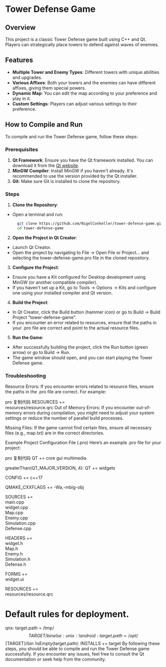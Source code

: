 # Tower Defense Game

## Overview

This project is a classic Tower Defense game built using C++ and Qt. Players can strategically place towers to defend against waves of enemies.

## Features

- **Multiple Tower and Enemy Types**: Different towers with unique abilities and upgrades.
- **Various Affixes**: Both your towers and the enemies can have different affixes, giving them special powers.
- **Dynamic Map**: You can edit the map according to your preference and play in it.
- **Custom Settings**: Players can adjust various settings to their preference.

## How to Compile and Run

To compile and run the Tower Defense game, follow these steps:

### Prerequisites

1. **Qt Framework**: Ensure you have the Qt framework installed. You can download it from the [Qt website](https://www.qt.io/download).
2. **MinGW Compiler**: Install MinGW if you haven't already. It's recommended to use the version provided by the Qt installer.
3. **Git**: Make sure Git is installed to clone the repository.

### Steps

1. **Clone the Repository**:
- Open a terminal and run:
  ```bash
    git clone https://github.com/NigelConkeller/tower-defense-game.git
    cd tower-defense-game
  ```

2. **Open the Project in Qt Creator**:
- Launch Qt Creator.
- Open the project by navigating to File -> Open File or Project... and selecting the tower-defense-game.pro file in the cloned repository.

3. **Configure the Project**:
- Ensure you have a Kit configured for Desktop development using MinGW (or another compatible compiler).
- If you haven't set up a Kit, go to Tools -> Options -> Kits and configure one using your installed compiler and Qt version.

4. **Build the Project**:
- In Qt Creator, click the Build button (hammer icon) or go to Build -> Build Project "tower-defense-game".
- If you encounter an error related to resources, ensure that the paths in your .pro file are correct and point to the actual resource files.

5. **Run the Game**:
- After successfully building the project, click the Run button (green arrow) or go to Build -> Run.
- The game window should open, and you can start playing the Tower Defense game.

### Troubleshooting
Resource Errors: If you encounter errors related to resource files, ensure the paths in the .pro file are correct. For example:

pro
复制代码
RESOURCES += \
    resources/resource.qrc
Out of Memory Errors: If you encounter out-of-memory errors during compilation, you might need to adjust your system settings or reduce the number of parallel build processes.

Missing Files: If the game cannot find certain files, ensure all necessary files (e.g., map.txt) are in the correct directories.

Example Project Configuration File (.pro)
Here’s an example .pro file for your project:

pro
复制代码
QT       += core gui multimedia

greaterThan(QT_MAJOR_VERSION, 4): QT += widgets

CONFIG += c++17

QMAKE_CXXFLAGS += -Wa,-mbig-obj

SOURCES += \
    main.cpp \
    widget.cpp \
    Map.cpp \
    Enemy.cpp \
    Simulation.cpp \
    Defense.cpp

HEADERS += \
    widget.h \
    Map.h \
    Enemy.h \
    Simulation.h \
    Defense.h

FORMS += \
    widget.ui

RESOURCES += \
    resources/resource.qrc

# Default rules for deployment.
qnx: target.path = /tmp/$${TARGET}/bin
else: unix:!android: target.path = /opt/$${TARGET}/bin
!isEmpty(target.path): INSTALLS += target
By following these steps, you should be able to compile and run the Tower Defense game successfully. If you encounter any issues, feel free to consult the Qt documentation or seek help from the community.
